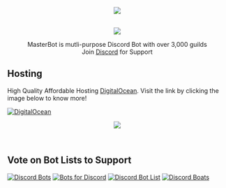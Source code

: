 <div align="center">
<p align="center"><a href="http://masterbot.esy.es/"><img src="https://cdn.discordapp.com/attachments/508234609352376320/587540369693212672/mb1.png)"></a></p><br>
<a href="http://masterbot.esy.es/discord"><img src="https://img.shields.io/discord/465236219463204874.svg?style=for-the-badge"></a>
<p align="center">MasterBot is mutli-purpose Discord Bot with over 3,000 guilds<br>
Join <a href="http://masterbot.esy.es/discord">Discord</a> for Support</p>
</div>

## Hosting
High Quality Affordable Hosting [DigitalOcean](http://masterbot.esy.es/DigitalOcean). Visit the link by clicking the image below to know more!

[![DigitalOcean](https://nmbgeek.com/wp-content/uploads/DigitalOcean-100-credit-1024x350.png)](http://masterbot.esy.es/DigitalOcean)
<div align="center">
<p align="center"><a href="http://masterbot.esy.es/DigitalOcean"><img src="https://hostingcaddie.com/wp-content/uploads/2018/12/DigitalOcean-Credits-300x250-blue.png)"></a></p><br>
</div>

## Vote on Bot Lists to Support
[![Discord Bots](https://discordbots.org/api/widget/464511870993432578.svg)](https://discordbots.org/bot/464511870993432578/vote)
[![Bots for Discord](https://botsfordiscord.com/api/bot/464511870993432578/widget)](https://botsfordiscord.com/bots/464511870993432578)
[![Discord Bot List](https://discordbotlist.com/bots/464511870993432578/widget)](https://discordbotlist.com/bots/464511870993432578/upvote)
[![Discord Boats](https://discord.boats/api/widget/464511870993432578)](https://discord.boats/bot/464511870993432578/vote)
